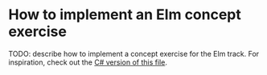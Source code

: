 # How to implement an Elm concept exercise

TODO: describe how to implement a concept exercise for the Elm track. For inspiration, check out the [C# version of this file][csharp-implementing].

[csharp-implementing]: ../../csharp/docs/implementing-a-concept-exercise.md
